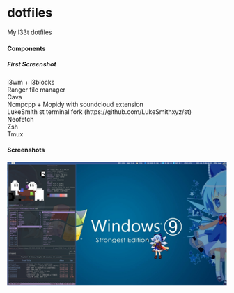 # dotfiles
My l33t dotfiles

#### Components

#####  First Screenshot
<p>
  i3wm + i3blocks</br>
  Ranger file manager</br>
  Cava</br>
  Ncmpcpp + Mopidy with soundcloud extension</br>
  LukeSmith st terminal fork (https://github.com/LukeSmithxyz/st)</br>
  Neofetch</br>
  Zsh</br>
  Tmux</br>
</p>


#### Screenshots

<img src="cirnolinda.png">
